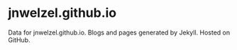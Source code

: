 # jnwelzel.github.io
Data for jnwelzel.github.io. Blogs and pages generated by Jekyll. Hosted on GitHub.
